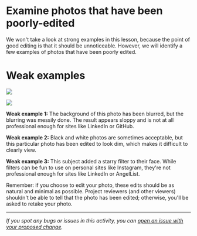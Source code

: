 # Examine photos that have been poorly-edited

We won't take a look at strong examples in this lesson, because the point of good editing is that it should be unnoticeable. However, we will identify a few examples of photos that have been poorly edited.

# Weak examples

![](https://cdn.filestackcontent.com/nnkOon6rR4WQRdjRiUXM)

![](https://cdn.filestackcontent.com/XjOB1snQYW1zB7nuNbRn)

**Weak example 1:** The background of this photo has been blurred, but the blurring was messily done. The result appears sloppy and is not at all professional enough for sites like LinkedIn or GitHub.

**Weak example 2:** Black and white photos are sometimes acceptable, but this particular photo has been edited to look dim, which makes it difficult to clearly view.

**Weak example 3:** This subject added a starry filter to their face. While filters can be fun to use on personal sites like Instagram, they're not professional enough for sites like LinkedIn or AngelList.

Remember: if you choose to edit your photo, these edits should be as natural and minimal as possible. Project reviewers (and other viewers) shouldn't be able to tell that the photo has been edited; otherwise, you'll be asked to retake your photo.

------

_If you spot any bugs or issues in this activity, you can [open an issue with your proposed change](https://github.com/microverseinc/curriculum-transversal-skills/blob/main/git-github/articles/open_issue.md)._
